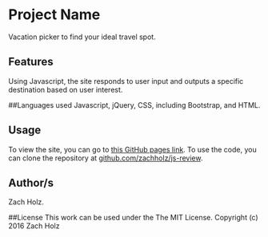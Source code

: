 # Project Name
Vacation picker to find your ideal travel spot.

## Features
Using Javascript, the site responds to user input and outputs a specific destination based on user interest.

##Languages used
Javascript, jQuery, CSS, including Bootstrap, and HTML. 

## Usage
To view the site, you can go to [this GitHub pages link](http://zachholz.github.io/js-review).
To use the code, you can clone the repository at [github.com/zachholz/js-review](https://github.com/zachholz/js-review).

## Author/s
Zach Holz.

##License
This work can be used under the The MIT License.
Copyright (c) 2016 Zach Holz